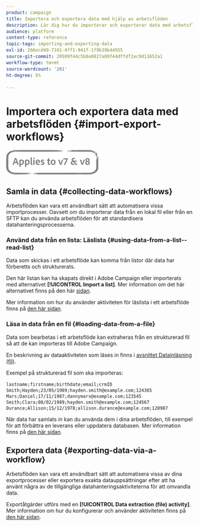 ```yaml
---
product: campaign
title: Importera och exportera data med hjälp av arbetsflöden
description: Lär dig hur du importerar och exporterar data med arbetsflöden i Campaign Classic.
audience: platform
content-type: reference
topic-tags: importing-and-exporting-data
exl-id: 266ecd49-7101-4ff1-941f-1f9b39b44955
source-git-commit: 20509f44c5b8e0827a09f44dffdf2ec9d11652a1
workflow-type: tm+mt
source-wordcount: '261'
ht-degree: 5%

---
```


# Importera och exportera data med arbetsflöden {#import-export-workflows}

![](../../assets/common.svg)

## Samla in data {#collecting-data-workflows}

Arbetsflöden kan vara ett användbart sätt att automatisera vissa importprocesser. Oavsett om du importerar data från en lokal fil eller från en SFTP kan du använda arbetsflöden för att standardisera datahanteringsprocesserna.

### Använd data från en lista: Läslista {#using-data-from-a-list--read-list}

Data som skickas i ett arbetsflöde kan komma från listor där data har förberetts och strukturerats.

Den här listan kan ha skapats direkt i Adobe Campaign eller importerats med alternativet **[!UICONTROL Import a list]**. Mer information om det här alternativet finns på den här [sidan](../../platform/using/about-generic-imports-exports.md).

Mer information om hur du använder aktiviteten för läslista i ett arbetsflöde finns på [den här sidan](../../workflow/using/read-list.md).

### Läsa in data från en fil {#loading-data-from-a-file}

Data som bearbetas i ett arbetsflöde kan extraheras från en strukturerad fil så att de kan importeras till Adobe Campaign.

En beskrivning av dataaktiviteten som läses in finns i [avsnittet Datainläsning (fil)](../../workflow/using/data-loading--file-.md).

Exempel på strukturerad fil som ska importeras:

```
lastname;firstname;birthdate;email;crmID
Smith;Hayden;23/05/1989;hayden.smith@example.com;124365
Mars;Daniel;17/11/1987;dannymars@example.com;123545
Smith;Clara;08/02/1989;hayden.smith@example.com;124567
Durance;Allison;15/12/1978;allison.durance@example.com;120987
```

När data har samlats in kan du använda dem i dina arbetsflöden, till exempel för att förbättra en leverans eller uppdatera databasen. Mer information finns på [den här sidan](../../workflow/using/how-to-use-workflow-data.md).

## Exportera data {#exporting-data-via-a-workflow}

Arbetsflöden kan vara ett användbart sätt att automatisera vissa av dina exportprocesser eller exportera exakta datauppsättningar efter att ha använt några av de tillgängliga datahanteringsaktiviteterna för att omvandla data.

Exportåtgärder utförs med en **[!UICONTROL Data extraction (file) activity]**. Mer information om hur du konfigurerar och använder aktiviteten finns på [den här sidan](../../workflow/using/extraction--file-.md).

